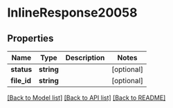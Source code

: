 # InlineResponse20058

## Properties
Name | Type | Description | Notes
------------ | ------------- | ------------- | -------------
**status** | **string** |  | [optional] 
**file_id** | **string** |  | [optional] 

[[Back to Model list]](../../README.md#documentation-for-models) [[Back to API list]](../../README.md#documentation-for-api-endpoints) [[Back to README]](../../README.md)

